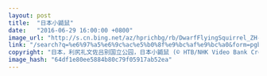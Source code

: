 ```yaml
---
layout: post
title:  "日本小鼯鼠"
date:   "2016-06-29 16:00:00 +0800"
image_url: "http://s.cn.bing.net/az/hprichbg/rb/DwarfFlyingSquirrel_ZH-CN11085553814_1920x1080.jpg"
link: "/search?q=%e6%97%a5%e6%9c%ac%e5%b0%8f%e9%bc%af%e9%bc%a0&form=pgbar1&mkt=zh-cn"
copyright: "日本，利尻礼文佐吕别国立公园，日本小鼯鼠 (© HTB/NHK Video Bank Creative/Getty Images)"
image_hash: "64df1e80ee5884b80c79f05917ab52ea"
---
```

